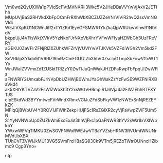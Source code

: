 Vm0wd2QyUXlWa1pPVldScFVtMVNXRll3Wkc5V2JHeDBaVVYwVjAxV2JETlhh
MUpUVjBaS2RHVkdXbFpOCmFrRXhWbXBCZUZZeVNrVlViR2hvQ2sxVmNGVldi
WEJIVXpKU1NGWnJiR2xTYlZKd1EyeGFSMWR1YkZkaQpWRUkwVlhwR1NtVldV
bkppUjJ4VFlsWktXVkV5YzNkbFJrNXpVbXhrYVFwWFIyaHZWbGh3UzFReVRY
aGEKU0ZaVFlrZFNjRlZ0ZUhkWFZrVjVUVlYwVTJKVk5VZFdiWGh2Vm5kd2FW
SnVRblpXYkdoM1V6RlZlRmRZCmFGUUtZbXhhV0ZsclpGTmpSbFowVGxWT1Yx
WnJWalZVVmxZd1ZUSktTRlZzY0ZwTlJuQnlWakJHZDFaRwpTbFpqUlZwWFls
aFNWRlY2UmxabFJrNVpDbUZHWjB0WmJYaGhWakZzYzFwSE9WZFNiRXBaVkd4
ak5XRlYKTVZaV2FsWlZWbXh3Y2xsWGVHRmpiR1J6VjJ4a2FWZEhhRTFXYTJS
clpESkdWd3BYYmtwcFVrWndXRmxVClJuZFdSbFkyVW1zNWExSnNjREZEYkZK
MFlqQjBWbUV4Y0ROV1JFWlhZekpHUjFSc1RsZGlXR2cyVjFaVwpZVlF5Um5N
S1YyNVNWbUp0ZUZkWmExcExaV3hhVjFkc1pGaFNWR3hYV2xWa1IxVXlWbk5Y
YWxwWFVqTlMKU0ZwSGVFNWxRWEJwVTBaYVZsbHRNV3RVUmtWNUNrMVdUbXBX
TUhCVFZVWlJkMU13VG5SVmFrcHBaSG93Ck9VTm5jREZoTWtrOUNncHZibmc9
Cgp3Yno=

ntp